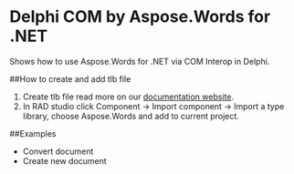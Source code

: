 # Delphi COM by Aspose.Words for .NET
Shows how to use Aspose.Words for .NET via COM Interop in Delphi. 

##How to create and add tlb file
1. Create tlb file read more on our [documentation website](https://docs.aspose.com/words/net/how-to-use-aspose-words-via-com-interop/).
2. In RAD studio click Component -> Import component -> Import a type library, choose Aspose.Words and add to current project.

##Examples

 - Convert document
 - Create new document
 

